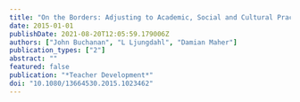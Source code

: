 ```yaml
---
title: "On the Borders: Adjusting to Academic, Social and Cultural Practices at an Australian University"
date: 2015-01-01
publishDate: 2021-08-20T12:05:59.179006Z
authors: ["John Buchanan", "L Ljungdahl", "Damian Maher"]
publication_types: ["2"]
abstract: ""
featured: false
publication: "*Teacher Development*"
doi: "10.1080/13664530.2015.1023462"
---
```


